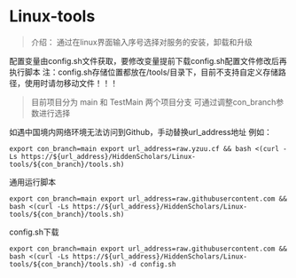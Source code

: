 # Linux-tools

> 介绍： 通过在linux界面输入序号选择对服务的安装，卸载和升级

配置变量由config.sh文件获取，要修改变量提前下载config.sh配置文件修改后再执行脚本
注：config.sh存储位置都放在/tools/目录下，目前不支持自定义存储路径，使用时请勿移动文件！！！

> 目前项目分为 main 和 TestMain 两个项目分支 可通过调整con_branch参数进行选择

如遇中国境内网络环境无法访问到Github，手动替换url_address地址
例如：
```shell
export con_branch=main export url_address=raw.yzuu.cf && bash <(curl -Ls https://${url_address}/HiddenScholars/Linux-tools/${con_branch}/tools.sh)
``` 

通用运行脚本
```shell
export con_branch=main export url_address=raw.githubusercontent.com && bash <(curl -Ls https://${url_address}/HiddenScholars/Linux-tools/${con_branch}/tools.sh)
```

config.sh下载
```shell
export con_branch=main export url_address=raw.githubusercontent.com && bash <(curl -Ls https://${url_address}/HiddenScholars/Linux-tools/${con_branch}/tools.sh) -d config.sh
```

